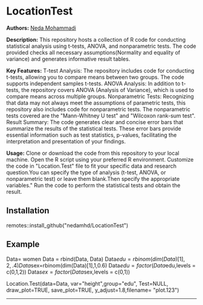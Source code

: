 # LocationTest
**Authors:** [Neda Mohammadi](https://nedamohammadi.ir/)

**Description:**
This repository hosts a collection of R code for conducting statistical analysis using t-tests, ANOVA, and nonparametric tests. The code provided checks all necessary assumptions(Normality and equality of variance) and generates informative result tables.

**Key Features:**
T-test Analysis: The repository includes code for conducting t-tests, allowing you to compare means between two groups. The code supports independent samples t-tests. ANOVA Analysis: In addition to t-tests, the repository covers ANOVA (Analysis of Variance), which is used to compare means across multiple groups. Nonparametric Tests: Recognizing that data may not always meet the assumptions of parametric tests, this repository also includes code for nonparametric tests. The nonparametric tests covered are the "Mann-Whitney U test" and "Wilcoxon rank-sum test". Result Summary: The code generates clear and concise error bars that summarize the results of the statistical tests. These error bars provide essential information such as test statistics, p-values, facilitating the interpretation and presentation of your findings.

**Usage:**
Clone or download the code from this repository to your local machine. Open the R script using your preferred R environment. Customize the code in "Location.Test" file to fit your specific data and research question.You can specify the type of analysis (t-test, ANOVA, or nonparametric test) or leave them blank.Then specify the appropriate variables." Run the code to perform the statistical tests and obtain the result.

## Installation

remotes::install_github("nedamhd/LocationTest")

## Example

Data= women
Data = rbind(Data, Data)
Data$edu = rbinom(dim(Data)[1], 2, .4)
Data$sex=rbinom(dim(Data)[1],1,0.6)
Data$edu = factor(Data$edu,levels = c(0,1,2))
Data$sex = factor(Data$sex,levels = c(0,1))

Location.Test(data=Data, var="height",group="edu", Test=NULL, draw_plot=TRUE, save_plot=TRUE, y_adjust=1.8,filename= "plot.123")


-----
